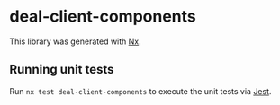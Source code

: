 # deal-client-components

This library was generated with [Nx](https://nx.dev).

## Running unit tests

Run `nx test deal-client-components` to execute the unit tests via [Jest](https://jestjs.io).
